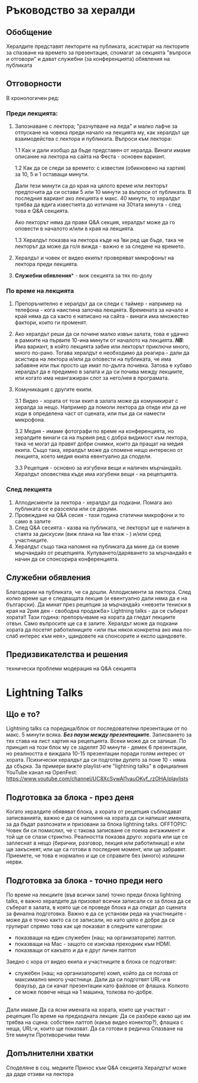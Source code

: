 # Ръководство за хералди

## Обобщение
Хералдите представят лекторите на публиката, асистират на лекторите за спазване на времето за презентация, спомагат за секцията "въпроси и отговори" и дават служебни (за конференцията) обявления на публиката

## Отговорности
В хронологичен ред:
### Преди лекцията:
1. Запознаване с лектора; "разчупване на леда" и малко лафче за отпускане на човека преди начало на лекцията му, как хералдът ще взаимодейства с лектора и публиката. Въпроси към лектора:
	 
	 1.1 Как и дали изобщо да бъде представен от хералда. Винаги имаме описание на лектора на сайта на Феста - основен вариант. 
	 
	 1.2 Как да се следи за времето: с известия (обикновено на хартия) за 10, 5 и 1 оставащи минути. 
	 
	 Дали тези минути са до края на цялото време или лекторът предпочита да си остави 5 или 10 минути за въпроси от публиката. В последния вариант ако лекцията е макс. 40 минути, то хералдът трябва да вдига известията до изтичане на 30тата минута - след това e Q&A секцията.
	 
	 Ако лекторът няма да прави Q&A секция, хералдът може да го оповести в началото и/или в края на лекцията. 
	 
	 1.3 Хералдът показва на лектора къде на 1ви ред ще бъде, така че лекторът да може да го/я вижда - важно е за следене на времето.
	 
2.  Хералдът и човек от видео екипът проверяват микрофонът на лектора преди лекцията.
3. **Служебни обявления*** - виж секцията за тях по-долу
  
### По време на лекцията
1. Препоръчително е хералдът да си следи с таймер - например на телефона - кога наистина започва лекцията. Времената за начало и край няма да са както е написано на сайта - винаги има множество фактори, които ги променят.
2. Ако хералдът реши да си почине малко извън залата, това е удачно в рамките на първите 10-ина минути от началото на лекцията. 
***NB***: Има вариант, в който лекцията забие или лекторът приключи много, много по-рано. 
Тогава хералдът е необходимо да реагира - дали да асистира на лектора и/или да оповести на публиката, че има забавяне или пък просто ще имат по-дълга почивка.
Затова е хубаво хералдът да е предимно в залата и да си почива между лекциите, или когато има неангажиран слот за него/нея в програмата.
3. Комуникация с другите екипи.

	3.1 Видео - хората от този екип в залата може да комуникират с хералда за нещо. Например да помоли лектора да отиде или да не ходи в определена част от сцената, или пък да си намести микрофона.

	3.2 Медия - имаме фотографи по време на конференцията, но хералдите винаги са на първия ред с добра видимост към лектора, така че могат да правят добри снимки, които да пращат на медия екипа. Също така, хералдът може да спомене нещо интересно от лекцията, което медия екипа евентуално да сподели.

	3.3 Рецепция - основно за изгубени вещи и наличен мърчандайз. Хералдът оповестява къде има изгубени вещи - на рецепцията. 
### След лекцията
1. Аплодисменти за лектора - хералдът да подкани. Помага ако публиката се е разсеяла или се двоуми.
2. Провеждане на Q&A сесия - тази година статични микрофони и то само в залите
3. След Q&A сесията - казва на публиката, че лекторът ще е наличен в стаята за дискусии (виж плана на 1ви етаж - ) и/или сред участниците.
4. Хералдът също така напомня на публиката да мине да си вземе мърчандайз от рецепцията. Купуването/даряването за мърчандайз е начин да се спонсорира конференцията.

## Служебни обявления
Благодарим на публиката, че са дошли. 
Аплодисменти за лектора.
След колко време ще е следващата лекция (и евентуално дали няма да е на български).
Да минат през рецепция за мърчандайз
<невзети тениски в края на 2рия ден - свободна продажба>
Lightning talks - да се събират хората!!
Тази година: препоръчваме на хората да гледат лекциите отвън. Само въпросите ще са в залите.
Хералдът може да подкани хората да посетят работилниците <или пък някоя конкретна ако има по-слаб интерес към нея>, щандовете на спонсорите и експо щандовете.

## Предизвикателства и решения
технически проблеми
модерация на Q&A секцията

# Lightning Talks
## Що е то?
Lightning talks са поредица/блок от последователни презентации от по макс. 5 минути всяка. ***Без паузи между презентациите***.
Записването за тях става на лист хартия на рецепцията. Всеки може да се запише.
По принцип на този блок му се заделят 30 минути - демек 6 презентации, но реалността е виждала 10-15 презентации поради голям интерес от хората.
Психически хералдът да си подготви дупето за поне 10 - няма да сбърка.
За примери вижте playlist-ите "lightning talks" в официалния YouTube канал на OpenFest: https://www.youtube.com/channel/UC8XcSywAI1yauOKvf_rzOHA/playlists

## Подготовка за блока - през деня
Когато хералдите обявяват блока, а хората от рецепция съблюдават записванията, важно е да се напомня на хората да си напишат имената, за да бъдат разпознати и призовани за блока lightning talks.
OFFTOPIC: Човек би си помислил, че с такова записване се поема ангажимент и той ще се спази стриктно. Реалността показва друго: хората или ще се заплеснат в нещо (бирички, разговор, лекция или работилница) и или ще закъснеят, или ще са готови в последния момент, или ще забравят. Приемете, че това е нормално и ще се справите без (много) излишни нерви.
## Подготовка за блока - точно преди него
По време на лекциите (във всички зали) точно преди блока lightning talks, е важно хералдите да призоват всички записали се за блока да се съберат в залата, в която ще се проведе блока и да отидат до сцената за финална подготовка.
Важно е да се установи реда на участниците - може да е точно както са се записали, но като цяло е добре да се групират спрямо това как ще показват в следните категории:
 - показващи на един служебен (наш; на организаторите) лаптоп.
 - показващи на Mac - защото се изисква преходник към HDMI.
 - показващи от какъвто и да е друг личен лаптоп

Заедно с хора от видео екипа и участниците в блока се подготвят:
 - служебен (наш; на организаторите) комп, който да се ползва от максимално много участници. Дали да си подготвят URL-и в браузър, да си качат презентации като файлове от флашка. Колкото се може повече неща на 1 машина, толкова по-добре.
 - 

Дали имаме 
Да са ясни имената на хората, които ще участват - рецепция
По време на предходната лекция: Да се разбере какво ще им трябва на сцена: собствен лаптоп (какъв видео конектор?), флашка с неща, URL-и, които ще показват.
Да са готови в редичка
Спазване на 5те минути
Противоречиви теми




## Допълнителни хватки
Споделяне в соц. медиите
Принос към Q&A секцията
Хералдтът може да даде отзиви на лектора
